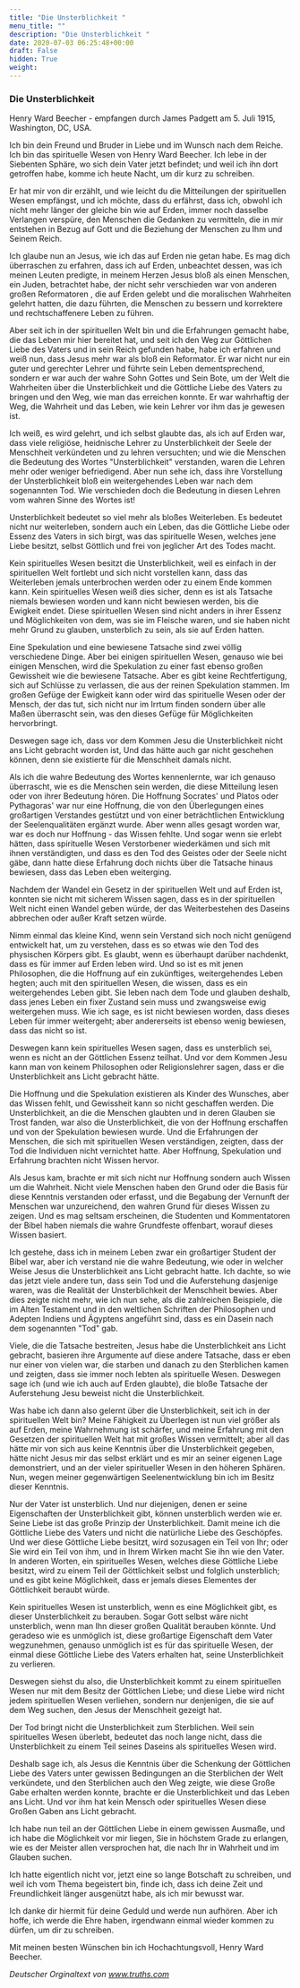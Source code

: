 ```yaml
---
title: "Die Unsterblichkeit "
menu_title: ""
description: "Die Unsterblichkeit "
date: 2020-07-03 06:25:48+00:00
draft: False
hidden: True
weight:
---
```

### Die Unsterblichkeit  

Henry Ward Beecher - empfangen durch James Padgett am 5. Juli 1915, Washington, DC, USA.

Ich bin dein Freund und Bruder in Liebe und im Wunsch nach dem Reiche. Ich bin das spirituelle Wesen von Henry Ward Beecher.
Ich lebe in der Siebenten Sphäre, wo sich dein Vater jetzt befindet; und weil ich ihn dort getroffen habe, komme ich heute Nacht, um dir kurz zu schreiben.

Er hat mir von dir erzählt, und wie leicht du die Mitteilungen der spirituellen Wesen empfängst, und ich möchte, dass du erfährst, dass ich, obwohl ich nicht mehr länger der gleiche bin wie auf Erden, immer noch dasselbe Verlangen verspüre, den Menschen die Gedanken zu vermitteln, die in mir entstehen in Bezug auf Gott und die Beziehung der Menschen zu Ihm und Seinem Reich.

Ich glaube nun an Jesus, wie ich das auf Erden nie getan habe. Es mag dich überraschen zu erfahren, dass ich auf Erden, unbeachtet dessen, was ich meinen Leuten predigte, in meinem Herzen Jesus bloß als einen Menschen, ein Juden, betrachtet habe, der nicht sehr verschieden war von anderen großen Reformatoren , die auf Erden gelebt und die moralischen Wahrheiten gelehrt hatten, die dazu führten, die Menschen zu bessern und korrektere und rechtschaffenere Leben zu führen.

Aber seit ich in der spirituellen Welt bin und die Erfahrungen gemacht habe, die das Leben mir hier bereitet hat, und seit ich den Weg zur Göttlichen Liebe des Vaters und in sein Reich gefunden habe, habe ich erfahren und weiß nun, dass Jesus mehr war als bloß ein Reformator. Er war nicht nur ein guter und gerechter Lehrer und führte sein Leben dementsprechend, sondern er war auch der wahre Sohn Gottes und Sein Bote, um der Welt die Wahrheiten über die Unsterblichkeit und die Göttliche Liebe des Vaters zu bringen und den Weg, wie man das erreichen konnte. Er war wahrhaftig der Weg, die Wahrheit und das Leben, wie kein Lehrer vor ihm das je gewesen ist.

Ich weiß, es wird gelehrt, und ich selbst glaubte das, als ich auf Erden war, dass viele religiöse, heidnische Lehrer zu Unsterblichkeit der Seele der Menschheit verkündeten und zu lehren versuchten; und wie die Menschen die Bedeutung des Wortes "Unsterblichkeit" verstanden, waren die Lehren mehr oder weniger befriedigend. Aber nun sehe ich, dass ihre Vorstellung der Unsterblichkeit bloß ein weitergehendes Leben war nach dem sogenannten Tod. Wie verschieden doch die Bedeutung in diesen Lehren vom wahren Sinne des Wortes ist!

Unsterblichkeit bedeutet so viel mehr als bloßes Weiterleben. Es bedeutet nicht nur weiterleben, sondern auch ein Leben, das die Göttliche Liebe oder Essenz des Vaters in sich birgt, was das spirituelle Wesen, welches jene Liebe besitzt, selbst Göttlich und frei von jeglicher Art des Todes macht.

Kein spirituelles Wesen besitzt die Unsterblichkeit, weil es einfach in der spirituellen Welt fortlebt und sich nicht vorstellen kann, dass das Weiterleben jemals unterbrochen werden oder zu einem Ende kommen kann. Kein spirituelles Wesen weiß dies sicher, denn es ist als Tatsache niemals bewiesen worden und kann nicht bewiesen werden, bis die Ewigkeit endet. Diese spirituellen Wesen sind nicht anders in ihrer Essenz und Möglichkeiten von dem, was sie im Fleische waren, und sie haben nicht mehr Grund zu glauben, unsterblich zu sein, als sie auf Erden hatten.

Eine Spekulation und eine bewiesene Tatsache sind zwei völlig verschiedene Dinge. Aber bei einigen spirituellen Wesen, genauso wie bei einigen Menschen, wird die Spekulation zu einer fast ebenso großen Gewissheit wie die bewiesene Tatsache. Aber es gibt keine Rechtfertigung, sich auf Schlüsse zu verlassen, die aus der reinen Spekulation stammen. Im großen Gefüge der Ewigkeit kann oder wird das spirituelle Wesen oder der Mensch, der das tut, sich nicht nur im Irrtum finden sondern über alle Maßen überrascht sein, was den dieses Gefüge für Möglichkeiten hervorbringt.

Deswegen sage ich, dass vor dem Kommen Jesu die Unsterblichkeit nicht ans Licht gebracht worden ist, Und das hätte auch gar nicht geschehen können, denn sie existierte für die Menschheit damals nicht.

Als ich die wahre Bedeutung des Wortes kennenlernte, war ich genauso überrascht, wie es die Menschen sein werden, die diese Mitteilung lesen oder von ihrer Bedeutung hören. Die Hoffnung Socrates' und Platos oder Pythagoras' war nur eine Hoffnung, die von den Überlegungen eines großartigen Verstandes gestützt und von einer beträchtlichen Entwicklung der Seelenqualitäten ergänzt wurde. Aber wenn alles gesagt worden war, war es doch nur Hoffnung - das Wissen fehlte. Und sogar wenn sie erlebt hätten, dass spirituelle Wesen Verstorbener wiederkämen und sich mit ihnen verständigten, und dass es den Tod des Geistes oder der Seele nicht gäbe, dann hatte diese Erfahrung doch nichts über die Tatsache hinaus bewiesen, dass das Leben eben weiterging.

Nachdem der Wandel ein Gesetz in der spirituellen Welt und auf Erden ist, konnten sie nicht mit sicherem Wissen sagen, dass es in der spirituellen Welt nicht einen Wandel geben würde, der das Weiterbestehen des Daseins abbrechen oder außer Kraft setzen würde.

Nimm einmal das kleine Kind, wenn sein Verstand sich noch nicht genügend entwickelt hat, um zu verstehen, dass es so etwas wie den Tod des physischen Körpers gibt. Es glaubt, wenn es überhaupt darüber nachdenkt, dass es für immer auf Erden leben wird. Und so ist es mit jenen Philosophen, die die Hoffnung auf ein zukünftiges, weitergehendes Leben hegten; auch mit den spirituellen Wesen, die wissen, dass es ein weitergehendes Leben gibt. Sie leben nach dem Tode und glauben deshalb, dass jenes Leben ein fixer Zustand sein muss und zwangsweise ewig weitergehen muss. Wie ich sage, es ist nicht bewiesen worden, dass dieses Leben für immer weitergeht; aber andererseits ist ebenso wenig bewiesen, dass das nicht so ist.

Deswegen kann kein spirituelles Wesen sagen, dass es unsterblich sei, wenn es nicht an der Göttlichen Essenz teilhat. Und vor dem Kommen Jesu kann man von keinem Philosophen oder Religionslehrer sagen, dass er die Unsterblichkeit ans Licht gebracht hätte.

Die Hoffnung und die Spekulation existieren als Kinder des Wunsches, aber das Wissen fehlt, und Gewissheit kann so nicht geschaffen werden. Die Unsterblichkeit, an die die Menschen glaubten und in deren Glauben sie Trost fanden, war also die Unsterblichkeit, die von der Hoffnung erschaffen und von der Spekulation bewiesen wurde. Und die Erfahrungen der Menschen, die sich mit spirituellen Wesen verständigen, zeigten, dass der Tod die Individuen nicht vernichtet hatte. Aber Hoffnung, Spekulation und Erfahrung brachten nicht Wissen hervor.

Als Jesus kam, brachte er mit sich nicht nur Hoffnung sondern auch Wissen um die Wahrheit. Nicht viele Menschen haben den Grund oder die Basis für diese Kenntnis verstanden oder erfasst, und die Begabung der Vernunft der Menschen war unzureichend, den wahren Grund für dieses Wissen zu zeigen. Und es mag seltsam erscheinen, die Studenten und Kommentatoren der Bibel haben niemals die wahre Grundfeste offenbart, worauf dieses Wissen basiert.

Ich gestehe, dass ich in meinem Leben zwar ein großartiger Student der Bibel war, aber ich verstand nie die wahre Bedeutung, wie oder in welcher Weise Jesus die Unsterblichkeit ans Licht gebracht hatte. Ich dachte, so wie das jetzt viele andere tun, dass sein Tod und die Auferstehung dasjenige waren, was die Realität der Unsterblichkeit der Menschheit bewies. Aber dies zeigte nicht mehr, wie ich nun sehe, als die zahlreichen Beispiele, die im Alten Testament und in den weltlichen Schriften der Philosophen und Adepten Indiens und Ägyptens angeführt sind, dass es ein Dasein nach dem sogenannten "Tod" gab.

Viele, die die Tatsache bestreiten, Jesus habe die Unsterblichkeit ans Licht gebracht, basieren ihre Argumente auf diese andere Tatsache, dass er eben nur einer von vielen war, die starben und danach zu den Sterblichen kamen und zeigten, dass sie immer noch lebten als spirituelle Wesen. Deswegen sage ich (und wie ich auch auf Erden glaubte), die bloße Tatsache der Auferstehung Jesu beweist nicht die Unsterblichkeit.

Was habe ich dann also gelernt über die Unsterblichkeit, seit ich in der spirituellen Welt bin? Meine Fähigkeit zu Überlegen ist nun viel größer als auf Erden, meine Wahrnehmung ist schärfer, und meine Erfahrung mit den Gesetzen der spirituellen Welt hat mit großes Wissen vermittelt; aber all das hätte mir von sich aus keine Kenntnis über die Unsterblichkeit gegeben, hätte nicht Jesus mir das selbst erklärt und es mir an seiner eigenen Lage demonstriert, und an der vieler spiritueller Wesen in den höheren Sphären. Nun, wegen meiner gegenwärtigen Seelenentwicklung bin ich im Besitz dieser Kenntnis.

Nur der Vater ist unsterblich. Und nur diejenigen, denen er seine Eigenschaften der Unsterblichkeit gibt, können unsterblich werden wie er. Seine Liebe ist das große Prinzip der Unsterblichkeit. Damit meine ich die Göttliche Liebe des Vaters und nicht die natürliche Liebe des Geschöpfes. Und wer diese Göttliche Liebe besitzt, wird sozusagen ein Teil von Ihr; oder Sie wird ein Teil von ihm, und in Ihrem Wirken macht Sie ihn wie den Vater. In anderen Worten, ein spirituelles Wesen, welches diese Göttliche Liebe besitzt, wird zu einem Teil der Göttlichkeit selbst und folglich unsterblich; und es gibt keine Möglichkeit, dass er jemals dieses Elementes der Göttlichkeit beraubt würde.

Kein spirituelles Wesen ist unsterblich, wenn es eine Möglichkeit gibt, es dieser Unsterblichkeit zu berauben. Sogar Gott selbst wäre nicht unsterblich, wenn man Ihn dieser großen Qualität berauben könnte. Und geradeso wie es unmöglich ist, diese großartige Eigenschaft dem Vater wegzunehmen, genauso unmöglich ist es für das spirituelle Wesen, der einmal diese Göttliche Liebe des Vaters erhalten hat, seine Unsterblichkeit zu verlieren.

Deswegen siehst du also, die Unsterblichkeit kommt zu einem spirituellen Wesen nur mit dem Besitz der Göttlichen Liebe; und diese Liebe wird nicht jedem spirituellen Wesen verliehen, sondern nur denjenigen, die sie auf dem Weg suchen, den Jesus der Menschheit gezeigt hat.

Der Tod bringt nicht die Unsterblichkeit zum Sterblichen. Weil sein spirituelles Wesen überlebt, bedeutet das noch lange nicht, dass die Unsterblichkeit zu einem Teil seines Daseins als spirituelles Wesen wird.

Deshalb sage ich, als Jesus die Kenntnis über die Schenkung der Göttlichen Liebe des Vaters unter gewissen Bedingungen an die Sterblichen der Welt verkündete, und den Sterblichen auch den Weg zeigte, wie diese Große Gabe erhalten werden konnte, brachte er die Unsterblichkeit und das Leben ans Licht. Und vor ihm hat kein Mensch oder spirituelles Wesen diese Großen Gaben ans Licht gebracht.

Ich habe nun teil an der Göttlichen Liebe in einem gewissen Ausmaße, und ich habe die Möglichkeit vor mir liegen, Sie in höchstem Grade zu erlangen, wie es der Meister allen versprochen hat, die nach Ihr in Wahrheit und im Glauben suchen.

Ich hatte eigentlich nicht vor, jetzt eine so lange Botschaft zu schreiben, und weil ich vom Thema begeistert bin, finde ich, dass ich deine Zeit und Freundlichkeit länger ausgenützt habe, als ich mir bewusst war.

Ich danke dir hiermit für deine Geduld und werde nun aufhören. Aber ich hoffe, ich werde die Ehre haben, irgendwann einmal wieder kommen zu dürfen, um dir zu schreiben.

Mit meinen besten Wünschen bin ich Hochachtungsvoll, Henry Ward Beecher.

*Deutscher Orginaltext von www.truths.com*
